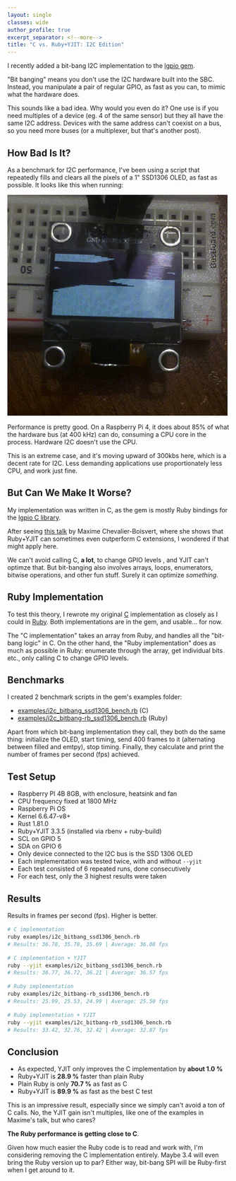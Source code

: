 ```yaml
---
layout: single
classes: wide
author_profile: true
excerpt_separator: <!--more-->
title: "C vs. Ruby+YJIT: I2C Edition"
---
```

I recently added a bit-bang I2C implementation to the [lgpio gem](https://github.com/denko-rb/lgpio).

"Bit banging" means you don't use the I2C hardware built into the SBC. Instead, you manipulate a pair of regular GPIO, as fast as you can, to mimic what the hardware does.

This sounds like a bad idea. Why would you even do it? One use is if you need multiples of a device (eg. 4 of the same sensor) but they all have the same I2C address. Devices with the same address can't coexist on a bus, so you need more buses (or a multiplexer, but that's another post).

## How Bad Is It?

As a benchmark for I2C performance, I've been using a script that repeatedly fills and clears all the pixels of a 1" SSD1306 OLED, as fast as possible. It looks like this when running:

![SSD1306 OLED Benchmark](/images/oled_ssd1306.gif)

Performance is pretty good. On a Raspberry Pi 4, it does about 85% of what the hardware bus (at 400 kHz) can do, consuming a CPU core in the process. Hardware I2C doesn't use the CPU.

This is an extreme case, and it's moving upward of 300kbs here, which is a decent rate for I2C. Less demanding applications use proportionately less CPU, and work just fine.

## But Can We Make It Worse?

My implementation was written in C, as the gem is mostly Ruby bindings for the [lgpio C library](https://github.com/joan2937/lg).

After seeing [this talk](https://www.youtube.com/watch?v=qf5V02QNMnA) by Maxime Chevalier-Boisvert, where she shows that Ruby+YJIT can sometimes even outperform C extensions, I wondered if that might apply here.

We can't avoid calling C, **a lot**, to change GPIO levels , and YJIT can't optimze that. But bit-banging also involves arrays, loops, enumerators, bitwise operations, and other fun stuff. Surely it can optimize *something*.

## Ruby Implementation

To test this theory, I rewrote my original [C](https://github.com/denko-rb/lgpio/blob/e337e70bd4add3ead31e506407d1146a238a494c/ext/lgpio/lgpio.c#L683-L858) implementation as closely as I could in [Ruby](https://github.com/denko-rb/lgpio/blob/e337e70bd4add3ead31e506407d1146a238a494c/lib/lgpio/i2c_bitbang.rb). Both implementations are in the gem, and usable... for now.

The "C implementation" takes an array from Ruby, and handles all the "bit-bang logic" in C. On the other hand, the "Ruby implementation" does as much as possible in Ruby: enumerate through the array, get individual bits etc., only calling C to change GPIO levels.

##  Benchmarks

I created 2 benchmark scripts in the gem's examples folder:
  - [examples/i2c_bitbang_ssd1306_bench.rb](https://github.com/denko-rb/lgpio/blob/e337e70bd4add3ead31e506407d1146a238a494c/examples/i2c_bitbang_ssd1306_bench.rb) (C)
  - [examples/i2c_bitbang-rb_ssd1306_bench.rb](https://github.com/denko-rb/lgpio/blob/e337e70bd4add3ead31e506407d1146a238a494c/examples/i2c_bitbang-rb_ssd1306_bench.rb) (Ruby)
  
Apart from which bit-bang implementation they call, they both do the same thing: initialize the OLED, start timing, send 400 frames to it (alternating between filled and emtpy), stop timing. Finally, they calculate and print the number of frames per second (fps) achieved.

##  Test Setup

- Raspberry PI 4B 8GB, with enclosure, heatsink and fan
- CPU frequency fixed at 1800 MHz
- Raspberry Pi OS
- Kernel 6.6.47-v8+
- Rust 1.81.0
- Ruby+YJIT 3.3.5 (installed via rbenv + ruby-build)
- SCL on GPIO 5
- SDA on GPIO 6
- Only device connected to the I2C bus is the SSD 1306 OLED
- Each implementation was tested twice, with and without `--yjit`
- Each test consisted of 6 repeated runs, done consecutively
- For each test, only the 3 highest results were taken

##  Results

Results in frames per second (fps). Higher is better.

```bash
# C implementation
ruby examples/i2c_bitbang_ssd1306_bench.rb
# Results: 36.78, 35.78, 35.69 | Average: 36.08 fps
```

```bash
# C implementation + YJIT
ruby --yjit examples/i2c_bitbang_ssd1306_bench.rb
# Results: 36.77, 36.72, 36.21 | Average: 36.57 fps
```

```bash
# Ruby implementation
ruby examples/i2c_bitbang-rb_ssd1306_bench.rb
# Results: 25.99, 25.53, 24.99 | Average: 25.50 fps
```

```bash
# Ruby implementation + YJIT
ruby --yjit examples/i2c_bitbang-rb_ssd1306_bench.rb
# Results: 33.42, 32.76, 32.42 | Average: 32.87 fps
```

##  Conclusion

- As expected, YJIT only improves the C implementation by **about 1.0 %**
- Ruby+YJIT is **28.9 %** faster than plain Ruby
- Plain Ruby is only **70.7 %** as fast as C
- Ruby+YJIT is **89.9 %** as fast as the best C test

This is an impressive result, especially since we simply can't avoid a ton of C calls. No, the YJIT gain isn't multiples, like one of the examples in Maxime's talk, but who cares?
 
**The Ruby performance is getting close to C**.

Given how much easier the Ruby code is to read and work with, I'm considering removing the C implementation entirely. Maybe 3.4 will even bring the Ruby version up to par? Either way, bit-bang SPI will be Ruby-first when I get around to it.
